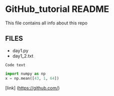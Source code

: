 # GitHub_tutorial README
 
This file contains all info about this repo

## FILES
* day1.py
* day1_2.txt
    
`Code text`

```python
import numpy as np
x = np.mean([43, 1, 64])
```

[link]
(https://github.com/)


